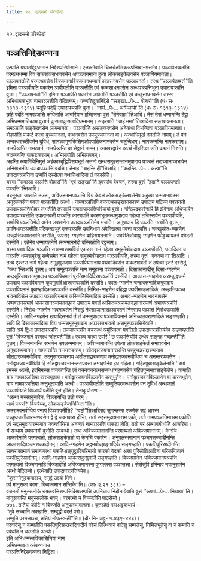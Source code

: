 ```yaml
---
title: १२. द्वादसमो परिच्छेदो

---
```

१२. द्वादसमो परिच्छेदो  


## पञ्ञत्तिनिद्देसवण्णना

एत्थाति यथाउद्दिट्ठधम्मानं निद्देसपरियोसाने। एत्तकमेवाति चित्तचेतसिकरूपनिब्बानमत्तमेव। पञ्ञापेतब्बतोति परमत्थधम्मा विय सकसकसभाववसेन अपञ्ञायमाना हुत्वा लोकसङ्केतवसेन पञ्ञापियमानत्ता। पञ्ञापनतोति परमत्थवसेन विज्जमानाविज्जमानधम्मानं पकासनवसेन पञ्ञापनतो। तत्थ ‘‘पञ्ञापेतब्बतो’’ति इमिना पञ्ञापीयति पकारेन ञापीयतीति पञ्ञत्तीति एवं कम्मसाधनवसेन अत्थपञ्ञत्तिभूता उपादापञ्ञत्ति वुत्ता। ‘‘पञ्ञापनतो’’ति इमिना पञ्ञापेति पकारेन ञापेतीति पञ्ञत्तीति एवं कत्तुसाधनवसेन तस्सा अभिधायकभूता नामपञ्ञत्तीति वेदितब्बम्। पण्णत्तिदुकनिद्देसे ‘‘सङ्खा…पे॰… वोहारो’’ति (ध॰ स॰ १३१३-१३१४) चतूहि पदेहि उपादापञ्ञत्ति वुत्ता। ‘‘नामं…पे॰… अभिलापो’’ति (ध॰ स॰ १३१३-१३१४) छहि पदेहि नामपञ्ञत्ति कथिताति आचरियानं इच्छितत्ता वुत्तं ‘‘तेनेवाहा’’तिआदि। तेसं तेसं धम्मानन्ति हेट्ठा अभिधम्ममातिकाय वुत्तानं कुसलाकुसलादिधम्मानम्। सङ्खाति ‘‘अहं ममा’’तिआदिना सङ्खायमानता। समञ्ञाति सङ्केतवसेन ञायमानता। पञ्ञत्तीति असङ्करवसेन अनेकधा विभजित्वा पञ्ञापियमानता। वोहारोति पाकटं कत्वा वुच्चमानता, कथनवसेन उपयुज्जमानता वा। अत्थाभिमुखं नमतीति नामम्। तं पन अन्वत्थरुळ्हीवसेन दुविधं, सामञ्ञगुणकित्तिमओपपातिकनामवसेन चतुब्बिधम्। नामकम्मन्ति नामकरणम्। नामधेय्यन्ति नामठपनं, नामधेय्यन्ति वा सेट्ठानं नामम्। अक्खरद्वारेन अत्थं नीहरित्वा उत्ति कथनं निरुत्ति। ब्यञ्जनन्ति पाकटकरणम्। अभिलापोति अभिलापनम्।  
अहन्ति रूपादिविनिमुत्तं अहंकारबुद्धिविसयभूतं अत्तनो खन्धसमूहसन्तानमुपादाय पञ्ञत्तं तदञ्ञानञ्ञभावेन अनिब्बचनीयं उपादापञ्ञत्तिं वदति। तेनाह ‘‘अहन्ति ही’’तिआदि। ‘‘अहन्ति…पे॰… कत्वा’’ति उपादापञ्ञत्तिया उप्पत्तिं दस्सेत्वा यथातिआदिना तं पकासेति।  
यस्मा ‘‘समञ्ञा पञ्ञत्ति वोहारो’’ति ‘‘एवं सङ्खा’’ति इमस्सेव वेवचनं, तस्मा वुत्तं ‘‘इदानि पञ्ञापनतो पञ्ञत्ति’’न्तिआदि।  
तदनुरूपा जाताति तज्जा, अविज्जमानपञ्ञत्ति विय केवलं लोकसङ्केतवसेनेव अहुत्वा धम्मसभावस्स अनुरूपवसेन पवत्ता पञ्ञत्तीति अत्थो। नामपञ्ञत्तिपि वचनत्थसङ्खातकारणं उपादाय पटिच्च पवत्तनतो उपादापञ्ञत्तिवोहारं लभतीति तस्सापि उपादापञ्ञत्तिपरियायो वुत्तो। गण्ठिपदकारेनापि हि इमिनाव अधिप्पायेन उपादापञ्ञत्तीति उपादानवती पञ्ञत्ति कारणवतिं कारणभूतमत्थमुपादाय गहेत्वा तन्निस्सयेन पञ्ञापीयति, सब्बोपि पञ्ञत्तिभेदो अनेन लक्खणेन उपादापञ्ञत्तिमेव भजति। अनुपादाय हि पञ्ञत्ति नत्थीति वुत्तम्। उपनिधापञ्ञत्तीति पटिपक्खभूतं एकपञ्ञत्तिं उपनिधाय अपेक्खित्वा पवत्ता पञ्ञत्ति। चक्खुसोत-ग्गहणेन अज्झत्तिकायतनानि दस्सेति, रूपसद्द-ग्गहणेन बाहिरायतनानि। पथवीतेजोवायु-ग्गहणेन फोट्ठब्बायतनं पभेदतो दस्सेति। एतेनेव धम्मायतनेपि लब्भमानभेदो दस्सितोति दट्ठब्बम्।  
यस्मा पथवादिका पञ्ञत्ति ससम्भारपथवियं एकस्स नामं गहेत्वा समूहमेवोपादाय पञ्ञापीयति, घटादिका च पञ्ञत्ति धम्मसमूहेसु सब्बेसमेव नामं गहेत्वा समूहमेवोपादाय पञ्ञापीयति, तस्मा वुत्तं ‘‘एकस्स वा’’तिआदि । तत्थ एकस्स नामं गहेत्वा समूहमुपादाय पञ्ञापियमानाय पथवादिवसेन पाकटभावतो तं ठपेत्वा इतरं दस्सेतुं ‘‘कथ’’न्तिआदि वुत्तम्। अयं समूहपञ्ञत्ति नाम समूहस्स पञ्ञापनतो। दिसाकासादीसु दिसा-ग्गहणेन चन्दसूरियावत्तनमुपादाय पञ्ञापियमानं पुरत्थिमादिदिसापञ्ञत्तिं दस्सेति। आकास-ग्गहणेन असम्फुट्ठधम्मे उपादाय पञ्ञापियमानं कूपगुहादिआकासपञ्ञत्तिं दस्सेति। काल-ग्गहणेन चन्दावत्तनादिकमुपादाय पञ्ञापियमानं पुब्बण्हादिकालपञ्ञत्तिं दस्सेति। निमित्त-ग्गहणेन बहिद्धा पथवीमण्डलादिकं, अज्झत्तिकञ्च भावनाविसेसं उपादाय पञ्ञापियमानं कसिणनिमित्तादिकं दस्सेति। अभाव-ग्गहणेन भावनाबलेन अप्पवत्तनसभावं आकासानञ्चायतनझानं उपादाय पवत्तं आकिञ्चञ्ञायतनझानारम्मणं अभावपञ्ञत्तिं दस्सेति। निरोध-ग्गहणेन भावनाबलेन निरुद्धं नेवसञ्ञानासञ्ञायतनं निस्साय पञ्ञत्तं निरोधपञ्ञत्तिं दस्सेति। आदि-ग्गहणेन खयादिसभावं तं तं धम्ममुपादाय पञ्ञापियमानं अनिच्चलक्खणादिकं सङ्गण्हाति। सापि हि दिसाकासादिका विय धम्मसमूहमुपादाय अपञ्ञत्तभावतो असमूहपञ्ञत्तियेवाति।  
साति अयं द्विधा उपादापञ्ञत्ति। तज्जापञ्ञत्ति वचनत्थं अमुञ्चित्वा पवत्तितो उपादापञ्ञत्तियंयेव सङ्गय्हतीति वुत्तं ‘‘विज्जमानं परमत्थं जोतयती’’ति। एवञ्च कत्वा उपरि ‘‘छ पञ्ञत्तियोपि एत्थेव सङ्गहं गच्छन्ती’’ति वुत्तम्। विज्जमानन्ति सभावेन उपलब्भमानम्। अविज्जमानन्ति ठपेत्वा लोकसङ्केतं सभाववसेन अनुपलब्भमानम्। नाममत्तन्ति नाममत्तवन्तम्। सोतद्वारजवनानन्तरन्ति पच्चुप्पन्नसद्दारम्मणाय सोतद्वारजवनवीथिया, तदनुसारप्पवत्ताय अतीतसद्दारम्मणाय मनोद्वारजवनवीथिया च अनन्तरप्पवत्तेन । मनोद्वारजवनवीथिपि हि सोतद्वारजवनानन्तरप्पवत्ता तग्गहणेनेव इध गहिता। गहितपुब्बसङ्केतेनाति ‘‘अयं इमस्स अत्थो, इदमिमस्स वाचक’’न्ति एवं वचनवचनत्थसम्बन्धग्गहणवसेन गहितपुब्बभावसङ्केतेन। यायाति याय नामपञ्ञत्तिया करणभूताय। मनोद्वारजवनविञ्ञाणेन कत्तुभूतेन। मनोद्वारजवनविञ्ञाणेन वा करणभूतेन, याय नामपञ्ञत्तिया कत्तुभूतायाति अत्थो। पञ्ञापीयतीति सम्मुतिपरमत्थवसेन पन दुविधं अत्थजातं पञ्ञापीयति विञ्ञापीयतीति वुत्तं होति। तेनाहु पोराणा –  
‘‘अत्था यस्सानुसारेन, विञ्ञायन्ति ततो परम्।  
सायं पञ्ञत्ति विञ्ञेय्या, लोकसङ्केतनिम्मिता’’ति॥  
कतरजवनवीथियं पनायं विञ्ञायतीति? ‘‘घटो’’तिआदिसद्दं सुणन्तस्स एकमेकं सद्दं आरब्भ पच्चुप्पन्नातीतारम्मणवसेन द्वे द्वे जवनवारा होन्ति, ततो सद्दसमुदायमारब्भ एको, ततो नामपञ्ञत्तिमारब्भ एकोति एवं सद्दसमुदायारम्मणाय जवनवीथिया अनन्तरं नामपञ्ञत्ति पाकटा होति, ततो परं अत्थावबोधोति आचरिया।  
यं सन्धाय छक्कनयो वुत्तोति सम्बन्धो। तथा अविज्जमानानन्ति परमत्थतो अविज्जमानानम्। केनचि आकारेनाति परमत्थतो, लोकसङ्केततो वा केनचि पकारेन। अनुपलब्भमानानं पञ्चमसच्चादीनन्ति आकासादिपञ्चमसच्चादीनम्। आदि-ग्गहणेन अट्ठमबोज्झङ्गादिके सङ्गण्हाति। पकतिपुरिसादीनन्ति सत्वरजतमानं समानावत्था पकतिअङ्गुट्ठादिपरिमाणो कारको वेदको अत्ता पुरिसोतिआदिना परिकप्पितानं पकतिपुरिसादीनम्। आदि-ग्गहणेन आकासकुसुमादिं सङ्गण्हाति। विज्जमानेन अविज्जमानपञ्ञत्ति परमत्थतो विज्जमानाहि विज्जादीहि अविज्जमानस्स पुग्गलस्स पञ्ञत्तत्ता। सेसेसुपि इमिनाव नयानुसारेन अत्थो वेदितब्बो। एत्थेवाति उपादापञ्ञत्तियमेव।  
‘‘कुसग्गेनुदकमादाय, समुद्दे उदकं मिने।  
एवं मानुसका कामा, दिब्बकामान सन्तिके’’ति॥ (जा॰ २.२१.३८९) –  
वचनतो मनुस्सलोके चक्कवत्तिसम्पत्तिदिब्बसम्पत्तिं उपनिधाय निहीनायेवाति वुत्तं ‘‘कपणं…पे॰… निधाया’’ति। मानुसकन्ति मनुस्सलोके भवम्। परमत्थो च विज्जतीति पाठसेसो।  
७७८. ततिया कोटि न विज्जति अनुपलब्भमानत्ता। वुत्तञ्हेतं महाअट्ठकथायं –  
‘‘दुवे सच्चानि अक्खासि, सम्बुद्धो वदतं वरो।  
सम्मुतिं परमत्थञ्च, ततियं नोपलब्भती’’ति॥ (दी॰ नि॰ अट्ठ॰ १.४३९-४४३)।  
परवादेसु न कम्पतीति पकतिपुरिसन्तरादिवादीनं परेसं तित्थियानं वादेसु सम्पत्तेसु, निमित्तभूतेसु वा न कम्पति न पवेधति न चलतीति अत्थो।  
इति अभिधम्मत्थविकासिनिया नाम  
अभिधम्मावतारसंवण्णनाय  
पञ्ञत्तिनिद्देसवण्णना निट्ठिता।  